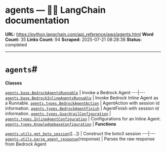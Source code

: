 # agents — 🦜🔗 LangChain  documentation

**URL:** https://python.langchain.com/api_reference/aws/agents.html
**Word Count:** 35
**Links Count:** 94
**Scraped:** 2025-07-21 08:28:38
**Status:** completed

---

# `agents`\#

**Classes**

[`agents.base.BedrockAgentsRunnable`](https://python.langchain.com/api_reference/aws/agents/langchain_aws.agents.base.BedrockAgentsRunnable.html#langchain_aws.agents.base.BedrockAgentsRunnable "langchain_aws.agents.base.BedrockAgentsRunnable") | Invoke a Bedrock Agent   ---|---   [`agents.base.BedrockInlineAgentsRunnable`](https://python.langchain.com/api_reference/aws/agents/langchain_aws.agents.base.BedrockInlineAgentsRunnable.html#langchain_aws.agents.base.BedrockInlineAgentsRunnable "langchain_aws.agents.base.BedrockInlineAgentsRunnable") | Invoke Bedrock Inline Agent as a Runnable.   [`agents.types.BedrockAgentAction`](https://python.langchain.com/api_reference/aws/agents/langchain_aws.agents.types.BedrockAgentAction.html#langchain_aws.agents.types.BedrockAgentAction "langchain_aws.agents.types.BedrockAgentAction") | AgentAction with session id information.   [`agents.types.BedrockAgentFinish`](https://python.langchain.com/api_reference/aws/agents/langchain_aws.agents.types.BedrockAgentFinish.html#langchain_aws.agents.types.BedrockAgentFinish "langchain_aws.agents.types.BedrockAgentFinish") | AgentFinish with session id information.   [`agents.types.GuardrailConfiguration`](https://python.langchain.com/api_reference/aws/agents/langchain_aws.agents.types.GuardrailConfiguration.html#langchain_aws.agents.types.GuardrailConfiguration "langchain_aws.agents.types.GuardrailConfiguration") |    [`agents.types.InlineAgentConfiguration`](https://python.langchain.com/api_reference/aws/agents/langchain_aws.agents.types.InlineAgentConfiguration.html#langchain_aws.agents.types.InlineAgentConfiguration "langchain_aws.agents.types.InlineAgentConfiguration") | Configurations for an Inline Agent.   [`agents.types.KnowledgebaseConfiguration`](https://python.langchain.com/api_reference/aws/agents/langchain_aws.agents.types.KnowledgebaseConfiguration.html#langchain_aws.agents.types.KnowledgebaseConfiguration "langchain_aws.agents.types.KnowledgebaseConfiguration") |       **Functions**

[`agents.utils.get_boto_session`](https://python.langchain.com/api_reference/aws/agents/langchain_aws.agents.utils.get_boto_session.html#langchain_aws.agents.utils.get_boto_session "langchain_aws.agents.utils.get_boto_session")\(\[...\]\) | Construct the boto3 session   ---|---   [`agents.utils.parse_agent_response`](https://python.langchain.com/api_reference/aws/agents/langchain_aws.agents.utils.parse_agent_response.html#langchain_aws.agents.utils.parse_agent_response "langchain_aws.agents.utils.parse_agent_response")\(response\) | Parses the raw response from Bedrock Agent